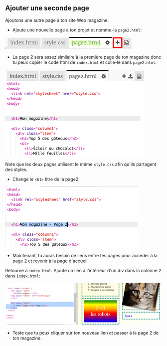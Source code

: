 ## Ajouter une seconde page

Ajoutons une autre page à ton site Web magazine.

+ Ajoute une nouvelle page à ton projet et nomme-la `page2.html`:

![capture d'écran](images/magazine-page2.png)

+ La page 2 sera assez similaire à la première page de ton magazine donc tu peux copier le code html de `index.html` et colle-le dans `page2.html`.

![capture d’écran](images/magazine-page2-html.png)

Note que les deux pages utilisent le même `style.css` afin qu'ils partagent des styles.

+ Change le `<h1>` titre de la page2:

![capture d'écran](images/magazine-page2-h1.png)

+ Maintenant, tu auras besoin de liens entre tes pages pour accéder à la page 2 et revenir à la page d'accueil.

Retourne à `index.html`. Ajoute un lien à l'intérieur d'un div dans la colonne 2 dans `index.html`:

![capture d'écran](images/magazine-page2-link.png)

+ Teste que tu peux cliquer sur ton nouveau lien et passer à la page 2 de ton magazine.